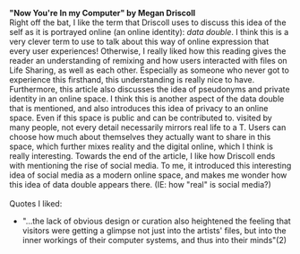 <!-- *How is spatiality constituted in the artists' works that are discussed?*
<br>
<br>
**"The Different Worlds of Cao Fei" by Alice Ming & Wai Jim**
<br>
The first reading introduced this interesting idea of the user interacting with a virtual space as both the director and the actor. In this case, the user can see themselves, the space, and see themselves in that space. However, as they are seeing themselves, they can also decide what their actions will be, and how they will interact with/ within the space. They also discuss role-playing online, which immediately makes me think of the first reading we did in the class, as this also goes back to persona and self-viewed image. In this case, this online space further allows the user to be an "actor" (as mentioned in the reading) by taking on whatever role they want, and portraying that role within the online space despite being completely different in RL, or Real Life. Lastly, I like this idea the reading evokes of how artwork can also become the space, as it also makes you think about how the relationship between art and viewer can be changed. I think of TeamLab: Borderless in this case! I was able to go during Fall 2019 semester in Shanghai with a friend before COVID, and that was one of the first times where I saw how digitally projected art as well as physical installations can become a physical place to explore in person, and interact with. It was like going to an exhibition in a whole new way, which is what I think is one of the points this reading was putting into discussion.
<br>
<br>
Quotes I liked:
<br>
* "Interactive screen spaces of the virtual worlds in SL (Second Life) act as portals enabling one to become a part of the media image rather than just its watchers"(83)
* "(The created body) usually do not mirror their physical body but are accumulations of imagination and desires...Because avatars carry information about personal desires and cultural experiences, avatars do not  represent the dream of cyberspace as a space without stereotype of human and discrimination" (85)
<br> -->
**"Now You're In my Computer" by Megan Driscoll**
<br>
Right off the bat, I like the term that Driscoll uses to discuss this idea of the self as it is portrayed online (an online identity): *data double*. I think this is a very clever term to use to talk about this way of online expression that every user experiences! Otherwise, I really liked how this reading gives the reader an understanding of remixing and how users interacted with files on Life Sharing, as well as each other. Especially as someone who never got to experience this firsthand, this understanding is really nice to have. Furthermore, this article also discusses the idea of pseudonyms and private identity in an online space. I think this is another aspect of the data double that is mentioned, and also introduces this idea of privacy to an online space. Even if this space is public and can be contributed to. visited by many people, not every detail necessarily mirrors real life to a T. Users can choose how much about themselves they actually want to share in this space, which further mixes reality and the digital online, which I think is really interesting. Towards the end of the article, I like how Driscoll ends with mentioning the rise of social media. To me, it introduced this interesting idea of social media as a modern online space, and makes me wonder how this idea of data double appears there. (IE: how "real" is social media?)
<br>
<br>
Quotes I liked:
<br>
* "...the lack of obvious design or curation also heightened the feeling that visitors were getting a glimpse not just into the artists' files, but into the inner workings of their computer systems, and thus into their minds"(2)

